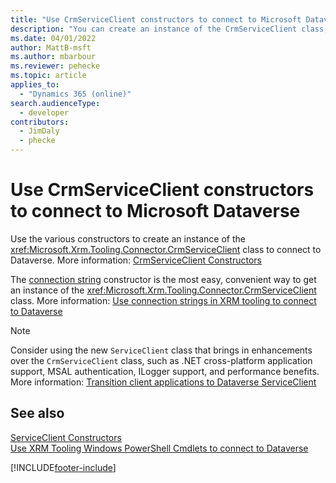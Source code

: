```yaml
---
title: "Use CrmServiceClient constructors to connect to Microsoft Dataverse (Dataverse)| Microsoft Docs"
description: "You can create an instance of the CrmServiceClient class, and then use one of the constructors to connect to Microsoft Dataverse"
ms.date: 04/01/2022
author: MattB-msft
ms.author: mbarbour
ms.reviewer: pehecke
ms.topic: article
applies_to: 
  - "Dynamics 365 (online)"
search.audienceType: 
  - developer
contributors: 
  - JimDaly
  - phecke 
---
```

# Use CrmServiceClient constructors to connect to Microsoft Dataverse

Use the various constructors to create an instance of the <xref:Microsoft.Xrm.Tooling.Connector.CrmServiceClient> class to connect to Dataverse. More information: [CrmServiceClient Constructors](/dotnet/api/microsoft.xrm.tooling.connector.crmserviceclient.-ctor)

The [connection string](/dotnet/api/microsoft.xrm.tooling.connector.crmserviceclient.-ctor#Microsoft_Xrm_Tooling_Connector_CrmServiceClient__ctor_System_String_) constructor is the most easy, convenient way to get an instance of the <xref:Microsoft.Xrm.Tooling.Connector.CrmServiceClient> class. More information: [Use connection strings in XRM tooling to connect to Dataverse](use-connection-strings-xrm-tooling-connect.md)

> [!NOTE]
> Consider using the new `ServiceClient` class that brings in enhancements over the `CrmServiceClient` class, such as .NET cross-platform application support, MSAL authentication, ILogger support, and performance benefits. More information: [Transition client applications to Dataverse ServiceClient](../sdk-client-transition.md)

## See also

[ServiceClient Constructors](/dotnet/api/microsoft.powerplatform.dataverse.client.serviceclient.-ctor)  
[Use XRM Tooling Windows PowerShell Cmdlets to connect to Dataverse](use-powershell-cmdlets-xrm-tooling-connect.md)

[!INCLUDE[footer-include](../../../includes/footer-banner.md)]

